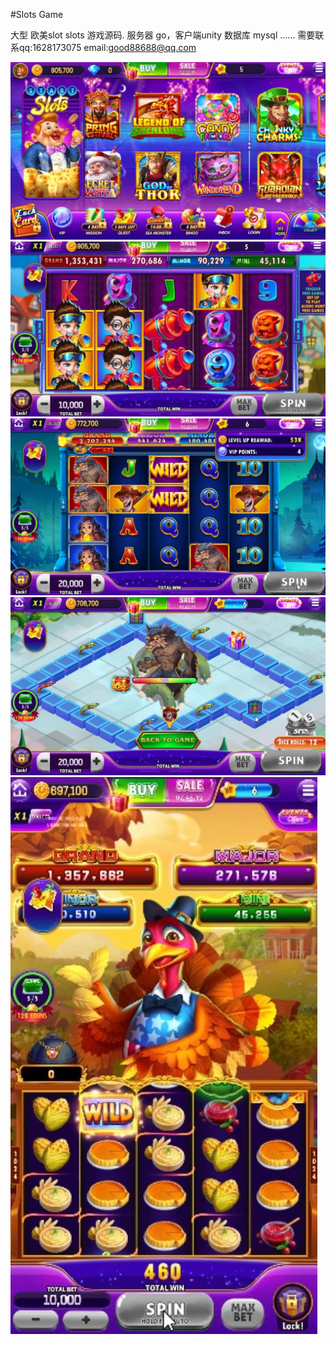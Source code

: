 #Slots Game

大型 欧美slot slots 游戏源码. 服务器 go，客户端unity 数据库 mysql ......
需要联系qq:1628173075 email:good88688@qq.com

![Alt text](2.JPG?raw=true "Slots Game")
![Alt text](3.JPG?raw=true "Slots Game")
![Alt text](4.JPG?raw=true "Slots Game")
![Alt text](5.JPG?raw=true "Slots Game")
![Alt text](7.JPG?raw=true "Slots Game")
